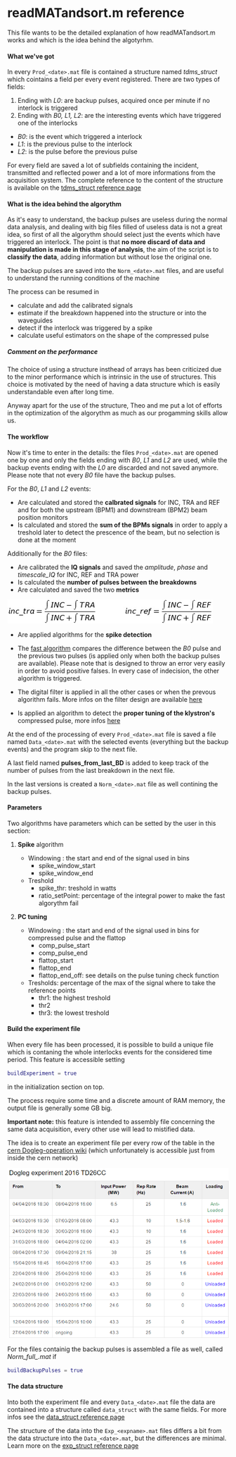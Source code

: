 # readMATandsort.m reference

This file wants to be the detailed explanation of how readMATandsort.m works and which is the idea behind the algotyrhm.

#### What we've got

In every `Prod_<date>.mat` file is contained a structure named *tdms_struct* which cointains a field per every event registered.
There are two types of fields:

1. Ending with *L0*: are backup pulses, acquired once per minute if no interlock is triggered
2. Ending with *B0, L1, L2*: are the interesting events which have triggered one of the interlocks
  * _B0_: is the event which triggered a interlock
  * _L1_: is the previous pulse to the interlock
  * _L2_: is the pulse before the previous pulse

For every field are saved a lot of subfields containing the incident, transmitted and reflected power and a lot of more informations from the acquisition system.
The complete reference to the content of the structure is available on the  [tdms_struct reference page](https://github.com/esenes/Dogleg-analysis/blob/master/manual/tdms_struct%20structure.md)


#### What is the idea behind the algorythm

As it's easy to understand, the backup pulses are useless during the normal data analysis, and dealing with big files filled of useless data is not a great idea, so first of all the algorythm should select just the events which have triggered an interlock.
The point is that **no more discard of data and manipulation is made in this stage of analysis**, the aim of the script is to **classify the data**, adding information but without lose the original one.

The backup pulses are saved into the `Norm_<date>.mat` files, and are useful to understand the running conditions of the machine

The process can be resumed in

* calculate and add the calibrated signals
* estimate if the breakdown happened into the structure or into the waveguides
* detect if the interlock was triggered by a spike
* calculate useful estimators on the shape of the compressed pulse

##### Comment on the performance

The choice of using a structure insthead of arrays has been criticized due to the minor performance which is intrinsic in the use of  structures. This choice is motivated by the need of having a data structure which is easily understandable even after long time.

Anyway apart for the use of the structure, Theo and me put a lot of efforts in the optimization of the algorythm as much as our progamming skills allow us.

#### The workflow

Now it's time to enter in the details: the files `Prod_<date>.mat` are opened one by one and only the fields ending with _B0_, _L1_ and _L2_ are used, while the backup events ending with the _L0_ are discarded and not saved anymore. Please note that not every  _B0_ file have the backup pulses.

For the _B0_, _L1_ and _L2_ events:
* Are calculated and stored the **calbrated signals** for INC, TRA and REF and for both the upstream (BPM1) and downstream (BPM2) beam position monitors
* Is calculated and stored the **sum of the BPMs signals** in order to apply a treshold later to detect the prescence of the beam, but no selection is done at the moment

Additionally for the _B0_ files:
* Are calibrated the **IQ signals** and saved the _amplitude_, _phase_ and _timescale_IQ_ for INC, REF and TRA power
* Is calculated the **number of pulses between the breakdowns**
* Are calculated and saved the two **metrics**

![metrics](https://github.com/esenes/Dogleg-analysis/blob/master/manual/images/metrics.jpg) 
 
* Are applied algorithms for the **spike detection**
 * The [fast algorithm](https://github.com/esenes/Dogleg-analysis/blob/master/manual/fastSpike.md) compares the difference between the _B0_ pulse and the previous two pulses (is applied only when both the backup pulses are available). Please note that is designed to throw an error very easily in order to avoid positive falses. In every case of indecision, the other algorithm is triggered.
 * The digital filter is applied in all the other cases or when the prevous algorithm fails. More infos on the filter design are available [here](https://github.com/esenes/Dogleg-analysis/blob/master/manual/freqSpike.md)

* Is applied an algorithm to detect the **proper tuning of the klystron's** compressed pulse, more infos [here](https://github.com/esenes/Dogleg-analysis/blob/master/manual/tuningCheck.md)

At the end of the processing of every `Prod_<date>.mat` file is saved a file named `Data_<date>.mat` with the selected events (everything but the backup events) and the program skip to the next file.

A last field named **pulses_from_last_BD** is added to keep track of the number of pulses from the last breakdown in the next file.

In the last versions is created a `Norm_<date>.mat` file as well contining the backup pulses.

#### Parameters
Two algorithms have parameters which can be setted by the user in this section:

1. **Spike** algorithm
	* Windowing : the start and end of the signal used in bins
		* spike_window_start
		* spike_window_end 
	* Treshold
		* spike_thr: treshold in watts
		* ratio_setPoint: percentage of the integral power to make the fast algorythm fail

2. **PC tuning**
	* Windowing : the start and end of the signal used in bins for compressed pulse and the flattop
		* comp_pulse_start
		* comp_pulse_end
		* flattop_start
		* flattop_end
		* flattop_end_off: see details on the pulse tuning check function
	* Tresholds: percentage of the max of the signal where to take the reference points
		* thr1: the highest treshold
		* thr2
		* thr3: the lowest treshold


#### Build the experiment file
When every file has been processed, it is possible to build a unique file which is contaning the whole interlocks events for the considered time period. This feature is accessible setting
```matlab
buildExperiment = true
```
in the initialization section on top. 

The process require some time and a discrete amount of RAM memory, the output file is generally some GB big.

**Important note:** this feature is intended to assembly file concerning the same data acquisition, every other use will lead to mistified data.

The idea is to create an experiment file per every row of the table in the [cern Dogleg-operation wiki](https://wikis.cern.ch/display/CTF3OP/TD26+Structure+runnings) (which unfortunately is accessible just from inside the cern network) 

![table](https://github.com/esenes/Dogleg-analysis/blob/master/manual/images/Screenshot%202016-05-02%2016.30.07.png)

For the files containig the backup pulses is assembled a file as well, called *Norm_full_<expname>.mat* if
```matlab
buildBackupPulses = true
```

#### The data structure
Into both the experiment file and every `Data_<date>.mat` file the data are contained into a structure called `data_struct` with the same fields. For more infos see the [data_struct reference page](https://github.com/esenes/Dogleg-analysis/blob/master/manual/data_struct%20structure.md)

The structure of the data into the `Exp_<expname>.mat` files differs a bit from the data structure into the `Data_<date>.mat`, but the differences are minimal. Learn more on the [exp_struct reference page](https://github.com/esenes/Dogleg-analysis/blob/master/manual/experiment%20files.md) 
